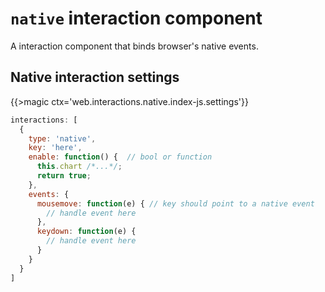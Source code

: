 # `native` interaction component

A interaction component that binds browser's native events.

## Native interaction settings

{{>magic ctx='web.interactions.native.index-js.settings'}}

```js
interactions: [
  {
    type: 'native',
    key: 'here',
    enable: function() {  // bool or function
      this.chart /*...*/;
      return true;
    },
    events: {
      mousemove: function(e) { // key should point to a native event
        // handle event here
      },
      keydown: function(e) {
        // handle event here
      }
    }
  }
]
```
